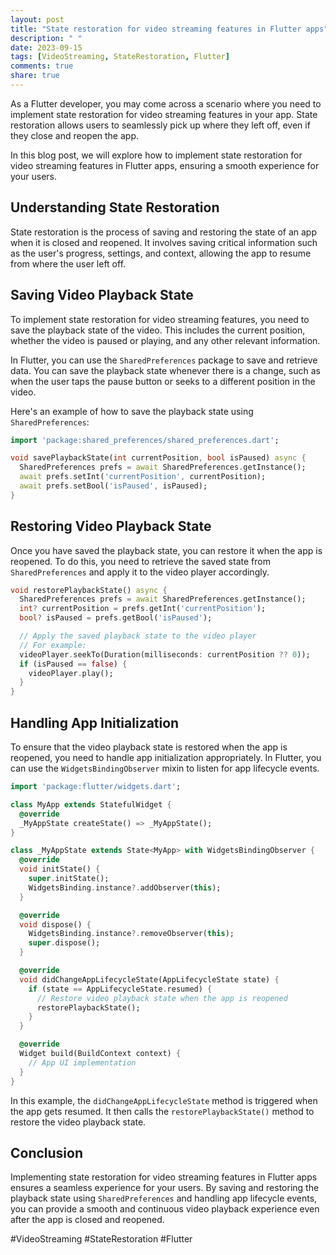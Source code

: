 ```yaml
---
layout: post
title: "State restoration for video streaming features in Flutter apps"
description: " "
date: 2023-09-15
tags: [VideoStreaming, StateRestoration, Flutter]
comments: true
share: true
---
```


As a Flutter developer, you may come across a scenario where you need to implement state restoration for video streaming features in your app. State restoration allows users to seamlessly pick up where they left off, even if they close and reopen the app.

In this blog post, we will explore how to implement state restoration for video streaming features in Flutter apps, ensuring a smooth experience for your users.

## Understanding State Restoration

State restoration is the process of saving and restoring the state of an app when it is closed and reopened. It involves saving critical information such as the user's progress, settings, and context, allowing the app to resume from where the user left off.

## Saving Video Playback State

To implement state restoration for video streaming features, you need to save the playback state of the video. This includes the current position, whether the video is paused or playing, and any other relevant information.

In Flutter, you can use the `SharedPreferences` package to save and retrieve data. You can save the playback state whenever there is a change, such as when the user taps the pause button or seeks to a different position in the video.

Here's an example of how to save the playback state using `SharedPreferences`:

```dart
import 'package:shared_preferences/shared_preferences.dart';

void savePlaybackState(int currentPosition, bool isPaused) async {
  SharedPreferences prefs = await SharedPreferences.getInstance();
  await prefs.setInt('currentPosition', currentPosition);
  await prefs.setBool('isPaused', isPaused);
}
```

## Restoring Video Playback State

Once you have saved the playback state, you can restore it when the app is reopened. To do this, you need to retrieve the saved state from `SharedPreferences` and apply it to the video player accordingly.

```dart
void restorePlaybackState() async {
  SharedPreferences prefs = await SharedPreferences.getInstance();
  int? currentPosition = prefs.getInt('currentPosition');
  bool? isPaused = prefs.getBool('isPaused');

  // Apply the saved playback state to the video player
  // For example:
  videoPlayer.seekTo(Duration(milliseconds: currentPosition ?? 0));
  if (isPaused == false) {
    videoPlayer.play();
  }
}
```

## Handling App Initialization

To ensure that the video playback state is restored when the app is reopened, you need to handle app initialization appropriately. In Flutter, you can use the `WidgetsBindingObserver` mixin to listen for app lifecycle events.

```dart
import 'package:flutter/widgets.dart';

class MyApp extends StatefulWidget {
  @override
  _MyAppState createState() => _MyAppState();
}

class _MyAppState extends State<MyApp> with WidgetsBindingObserver {
  @override
  void initState() {
    super.initState();
    WidgetsBinding.instance?.addObserver(this);
  }

  @override
  void dispose() {
    WidgetsBinding.instance?.removeObserver(this);
    super.dispose();
  }

  @override
  void didChangeAppLifecycleState(AppLifecycleState state) {
    if (state == AppLifecycleState.resumed) {
      // Restore video playback state when the app is reopened
      restorePlaybackState();
    }
  }

  @override
  Widget build(BuildContext context) {
    // App UI implementation
  }
}
```

In this example, the `didChangeAppLifecycleState` method is triggered when the app gets resumed. It then calls the `restorePlaybackState()` method to restore the video playback state.

## Conclusion

Implementing state restoration for video streaming features in Flutter apps ensures a seamless experience for your users. By saving and restoring the playback state using `SharedPreferences` and handling app lifecycle events, you can provide a smooth and continuous video playback experience even after the app is closed and reopened.

#VideoStreaming #StateRestoration #Flutter